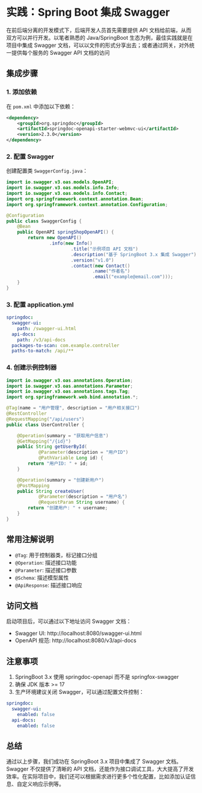 # 实践：Spring Boot 集成 Swagger

在前后端分离的开发模式下，后端开发人员首先需要提供 API 文档给前端，从而双方可以并行开发。以笔者熟悉的 Java/SpringBoot 生态为例，最佳实践就是在项目中集成 Swagger 文档，可以以文件的形式分享出去；或者通过网关，对外统一提供每个服务的 Swagger API 文档的访问


## 集成步骤

### 1. 添加依赖
在 `pom.xml` 中添加以下依赖：

```xml
<dependency>
    <groupId>org.springdoc</groupId>
    <artifactId>springdoc-openapi-starter-webmvc-ui</artifactId>
    <version>2.3.0</version>
</dependency>
```

### 2. 配置 Swagger
创建配置类 `SwaggerConfig.java`：

```java
import io.swagger.v3.oas.models.OpenAPI;
import io.swagger.v3.oas.models.info.Info;
import io.swagger.v3.oas.models.info.Contact;
import org.springframework.context.annotation.Bean;
import org.springframework.context.annotation.Configuration;

@Configuration
public class SwaggerConfig {
    @Bean
    public OpenAPI springShopOpenAPI() {
        return new OpenAPI()
                .info(new Info()
                        .title("示例项目 API 文档")
                        .description("基于 SpringBoot 3.x 集成 Swagger")
                        .version("v1.0")
                        .contact(new Contact()
                                .name("作者名")
                                .email("example@email.com")));
    }
}
```

### 3. 配置 application.yml
```yaml
springdoc:
  swagger-ui:
    path: /swagger-ui.html
  api-docs:
    path: /v3/api-docs
  packages-to-scan: com.example.controller
  paths-to-match: /api/**
```

### 4. 创建示例控制器
```java
import io.swagger.v3.oas.annotations.Operation;
import io.swagger.v3.oas.annotations.Parameter;
import io.swagger.v3.oas.annotations.tags.Tag;
import org.springframework.web.bind.annotation.*;

@Tag(name = "用户管理", description = "用户相关接口")
@RestController
@RequestMapping("/api/users")
public class UserController {

    @Operation(summary = "获取用户信息")
    @GetMapping("/{id}")
    public String getUserById(
            @Parameter(description = "用户ID") 
            @PathVariable Long id) {
        return "用户ID: " + id;
    }

    @Operation(summary = "创建新用户")
    @PostMapping
    public String createUser(
            @Parameter(description = "用户名") 
            @RequestParam String username) {
        return "创建用户: " + username;
    }
}
```

## 常用注解说明
- `@Tag`: 用于控制器类，标记接口分组
- `@Operation`: 描述接口功能
- `@Parameter`: 描述接口参数
- `@Schema`: 描述模型属性
- `@ApiResponse`: 描述接口响应

## 访问文档
启动项目后，可以通过以下地址访问 Swagger 文档：
- Swagger UI: http://localhost:8080/swagger-ui.html
- OpenAPI 规范: http://localhost:8080/v3/api-docs

## 注意事项
1. SpringBoot 3.x 使用 springdoc-openapi 而不是 springfox-swagger
2. 确保 JDK 版本 >= 17
3. 生产环境建议关闭 Swagger，可以通过配置文件控制：
```yaml
springdoc:
  swagger-ui:
    enabled: false
  api-docs:
    enabled: false
```

## 总结
通过以上步骤，我们成功在 SpringBoot 3.x 项目中集成了 Swagger 文档。Swagger 不仅提供了清晰的 API 文档，还能作为接口调试工具，大大提高了开发效率。在实际项目中，我们还可以根据需求进行更多个性化配置，比如添加认证信息、自定义响应示例等。